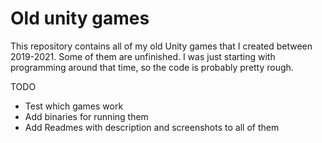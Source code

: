 # Old unity games
This repository contains all of my old Unity games that I created between 2019-2021. Some of them are unfinished. 
I was just starting with programming around that time, so the code is probably pretty rough.

TODO
- Test which games work
- Add binaries for running them
- Add Readmes with description and screenshots to all of them

